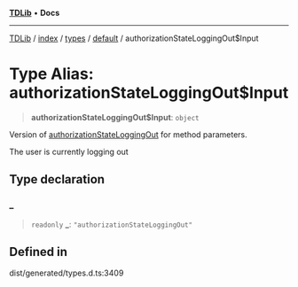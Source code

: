[**TDLib**](../../../../../../README.md) • **Docs**

***

[TDLib](../../../../../../modules.md) / [index](../../../../../README.md) / [types](../../../README.md) / [default](../README.md) / authorizationStateLoggingOut$Input

# Type Alias: authorizationStateLoggingOut$Input

> **authorizationStateLoggingOut$Input**: `object`

Version of [authorizationStateLoggingOut](authorizationStateLoggingOut.md) for method parameters.

The user is currently logging out

## Type declaration

### \_

> `readonly` **\_**: `"authorizationStateLoggingOut"`

## Defined in

dist/generated/types.d.ts:3409
